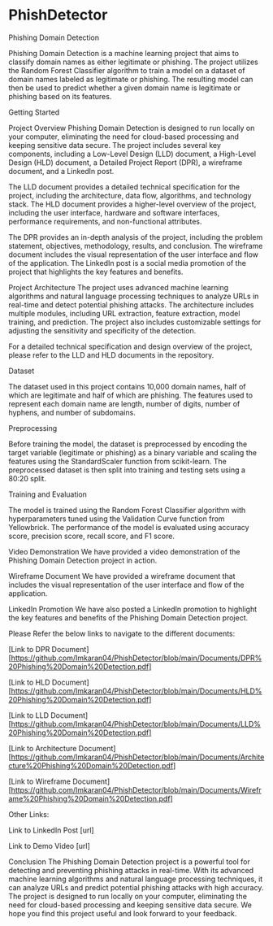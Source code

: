# PhishDetector


 
Phishing Domain Detection

Phishing Domain Detection is a machine learning project that aims to classify domain names as either legitimate or phishing. The project utilizes the Random Forest Classifier algorithm to train a model on a dataset of domain names labeled as legitimate or phishing. The resulting model can then be used to predict whether a given domain name is legitimate or phishing based on its features.

Getting Started

Project Overview
Phishing Domain Detection is designed to run locally on your computer, eliminating the need for cloud-based processing and keeping sensitive data secure. The project includes several key components, including a Low-Level Design (LLD) document, a High-Level Design (HLD) document, a Detailed Project Report (DPR), a wireframe document, and a LinkedIn post.

The LLD document provides a detailed technical specification for the project, including the architecture, data flow, algorithms, and technology stack. The HLD document provides a higher-level overview of the project, including the user interface, hardware and software interfaces, performance requirements, and non-functional attributes.

The DPR provides an in-depth analysis of the project, including the problem statement, objectives, methodology, results, and conclusion. The wireframe document includes the visual representation of the user interface and flow of the application. The LinkedIn post is a social media promotion of the project that highlights the key features and benefits.

Project Architecture
The project uses advanced machine learning algorithms and natural language processing techniques to analyze URLs in real-time and detect potential phishing attacks. The architecture includes multiple modules, including URL extraction, feature extraction, model training, and prediction. The project also includes customizable settings for adjusting the sensitivity and specificity of the detection.

For a detailed technical specification and design overview of the project, please refer to the LLD and HLD documents in the repository.

Dataset

The dataset used in this project contains 10,000 domain names, half of which are legitimate and half of which are phishing. The features used to represent each domain name are length, number of digits, number of hyphens, and number of subdomains.

Preprocessing

Before training the model, the dataset is preprocessed by encoding the target variable (legitimate or phishing) as a binary variable and scaling the features using the StandardScaler function from scikit-learn. The preprocessed dataset is then split into training and testing sets using a 80:20 split.

Training and Evaluation

The model is trained using the Random Forest Classifier algorithm with hyperparameters tuned using the Validation Curve function from Yellowbrick. The performance of the model is evaluated using accuracy score, precision score, recall score, and F1 score.


Video Demonstration
We have provided a video demonstration of the Phishing Domain Detection project in action. 

Wireframe Document
We have provided a wireframe document that includes the visual representation of the user interface and flow of the application.

LinkedIn Promotion
We have also posted a LinkedIn promotion to highlight the key features and benefits of the Phishing Domain Detection project. 


Please Refer the below links to navigate to the different documents:

[Link to DPR Document] [https://github.com/Imkaran04/PhishDetector/blob/main/Documents/DPR%20Phishing%20Domain%20Detection.pdf]

[Link to HLD Document] [https://github.com/Imkaran04/PhishDetector/blob/main/Documents/HLD%20Phishing%20Domain%20Detection.pdf]

[Link to LLD Document] [https://github.com/Imkaran04/PhishDetector/blob/main/Documents/LLD%20Phishing%20Domain%20Detection.pdf]

[Link to Architecture Document] [https://github.com/Imkaran04/PhishDetector/blob/main/Documents/Architecture%20Phishing%20Domain%20Detection.pdf]

[Link to Wireframe Document] [https://github.com/Imkaran04/PhishDetector/blob/main/Documents/Wireframe%20Phishing%20Domain%20Detection.pdf]


Other Links:

Link to LinkedIn Post [url]

Link to Demo Video [url]









Conclusion
The Phishing Domain Detection project is a powerful tool for detecting and preventing phishing attacks in real-time. With its advanced machine learning algorithms and natural language processing techniques, it can analyze URLs and predict potential phishing attacks with high accuracy. The project is designed to run locally on your computer, eliminating the need for cloud-based processing and keeping sensitive data secure. We hope you find this project useful and look forward to your feedback.










